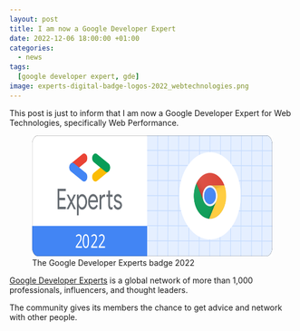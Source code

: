 ```yaml
---
layout: post
title: I am now a Google Developer Expert
date: 2022-12-06 18:00:00 +01:00
categories:
  - news
tags:
  [google developer expert, gde]
image: experts-digital-badge-logos-2022_webtechnologies.png
---
```


This post is just to inform that I am now a Google Developer Expert for Web Technologies, specifically Web Performance.

<figure>
  <img loading="eager" width="600" height="213" src="/assets/post-images/experts-digital-badge-logos-2022_webtechnologies.svg" alt="&lt;&gt; Experts 2022" />
  <figcaption>The Google Developer Experts badge 2022</figcaption>
</figure>

[Google Developer Experts](https://developers.google.com/community/experts) is a global network of more than 1,000 professionals, influencers, and thought leaders.

The community gives its members the chance to get advice and network with other people.
